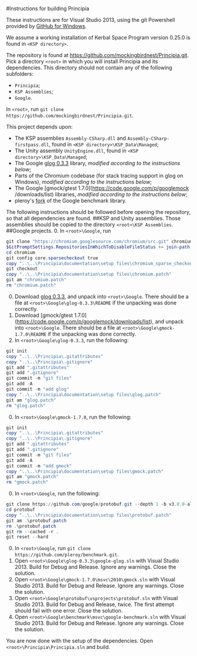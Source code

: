 #Instructions for building Principia

These instructions are for Visual Studio 2013, using the git
Powershell provided by [GitHub for Windows](https://windows.github.com/).

We assume a working installation of Kerbal Space Program version 0.25.0 is
found in `<KSP directory>`.

The repository is found at https://github.com/mockingbirdnest/Principia.git.
Pick a directory `<root>` in which you will install Principia and its
dependencies.
This directory should not contain any of the following subfolders:
- `Principia`;
- `KSP Assemblies`;
- `Google`.

In `<root>`, run `git clone https://github.com/mockingbirdnest/Principia.git`.

This project depends upon:
- The KSP assemblies `Assembly-CSharp.dll` and `Assembly-CSharp-firstpass.dll`,
  found in `<KSP directory>\KSP_Data\Managed`;
- The Unity assembly `UnityEngine.dll`, found in
  `<KSP directory>\KSP_Data\Managed`;
- The Google [glog 0.3.3](https://code.google.com/p/google-glog/downloads/list)
  library, *modified according to the instructions below*;
- Parts of the Chromium codebase (for stack tracing support in glog on Windows),
  *modified according to the instructions below*;
- The Google [gmock/gtest 1.7.0](https://code.google.com/p/googlemock
/downloads/list) libraries, *modified according to the instructions below*;
- pleroy's [fork](https://github.com/pleroy/benchmark) of the Google benchmark
  library.

The following instructions should be followed before opening the repository, so
that all dependencies are found.
##KSP and Unity assemblies.
Those assemblies should be copied to the directory `<root>\KSP Assemblies`.
##Google projects.
0. In `<root>\Google`, run

  ```powershell
git clone "https://chromium.googlesource.com/chromium/src.git" chromium -n --depth 1 -b "40.0.2193.1"
$GitPromptSettings.RepositoriesInWhichToDisableFileStatus += join-path  (gi -path .).FullName chromium
cd chromium
git config core.sparsecheckout true
copy "..\..\Principia\documentation\setup files\chromium_sparse_checkout.txt" ".git/info/sparse-checkout"
git checkout
copy "..\..\Principia\documentation\setup files\chromium.patch"
git am "chromium.patch"
rm "chromium.patch"
  ```
0. Download [glog 0.3.3](https://code.google.com/p/google-glog/downloads/list),
  and unpack into `<root>\Google`.
  There should be a file at `<root>\Google\glog-0.3.3\README` if the unpacking
  was done correctly.
0. Download [gmock/gtest 1.7.0]
  (https://code.google.com/p/googlemock/downloads/list), and unpack into
  `<root>\Google`. There should be a file at `<root>\Google\gmock-1.7.0\README`
  if the unpacking was done correctly.
0. In `<root>\Google\glog-0.3.3`, run the following:
  
  ```powershell
git init
copy "..\..\Principia\.gitattributes"
copy "..\..\Principia\.gitignore"
git add ".gitattributes"
git add ".gitignore"
git commit -m "git files"
git add -A
git commit -m "add glog"
copy "..\..\Principia\documentation\setup files\glog.patch"
git am "glog.patch"
rm "glog.patch"
  ```
0. In `<root>\Google\gmock-1.7.0`, run the following:
  
  ```powershell
git init
copy "..\..\Principia\.gitattributes"
copy "..\..\Principia\.gitignore"
git add ".gitattributes"
git add ".gitignore"
git commit -m "git files"
git add -A
git commit -m "add gmock"
copy "..\..\Principia\documentation\setup files\gmock.patch"
git am "gmock.patch"
rm "gmock.patch"
  ```
0. In `<root>\Google`, run the following:
  ```powershell
git clone https://github.com/google/protobuf.git --depth 1 -b v3.0.0-alpha-1
cd protobuf
copy "..\..\Principia\documentation\setup files\protobuf.patch"
git am .\protobuf.patch
rm .\protobuf.patch
git rm --cached -r .
git reset --hard
  ```
0. In `<root>\Google`, run `git clone https://github.com/pleroy/benchmark.git`.
0. Open `<root>\Google\glog-0.3.3\google-glog.sln` with Visual Studio 2013.
  Build for Debug and Release. Ignore any warnings. Close the solution.
0. Open `<root>\Google\gmock-1.7.0\msvc\2010\gmock.sln` with Visual
  Studio 2013. Build for Debug and Release. Ignore any warnings. Close the
  solution.
0. Open `<root>\Google\protobuf\vsprojects\protobuf.sln` with Visual
  Studio 2013. Build for Debug and Release, twice. The first attempt should
  fail with one error. Close the solution.
0. Open `<root>\Google\benchmark\msvc\google-benchmark.sln` with Visual
  Studio 2013. Build for Debug and Release. Ignore any warnings. Close the
  solution.

You are now done with the setup of the dependencies.
Open `<root>\Principia\Principia.sln` and build.
